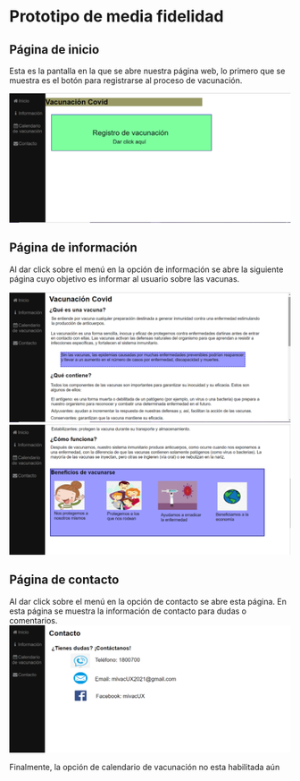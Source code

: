# Prototipo de media fidelidad



## **Página de inicio**

Esta es la pantalla en la que se abre nuestra página web, lo primero que se muestra es el botón para registrarse al proceso de vacunación.

![alt text](https://github.com/ADSI-ITAM-2021/UX-Repository/blob/main/entregable2/imgMD/inicio.png?raw=true)




## Página de información



Al dar click sobre el menú en la opción de información se abre la siguiente página cuyo objetivo es informar al usuario sobre las vacunas.

 ![alt text](https://github.com/ADSI-ITAM-2021/UX-Repository/blob/main/entregable2/imgMD/info%201.png?raw=true)
 ![alt text](https://github.com/ADSI-ITAM-2021/UX-Repository/blob/main/entregable2/imgMD/info2.png?raw=true)




## Página de contacto


Al dar click sobre el menú en la opción de contacto se abre esta página. En esta página se muestra la información de contacto para dudas o comentarios.
![alt text](https://github.com/ADSI-ITAM-2021/UX-Repository/blob/main/entregable2/imgMD/contacto.png?raw=true)


Finalmente, la opción de calendario de vacunación no esta habilitada aún

 
 
